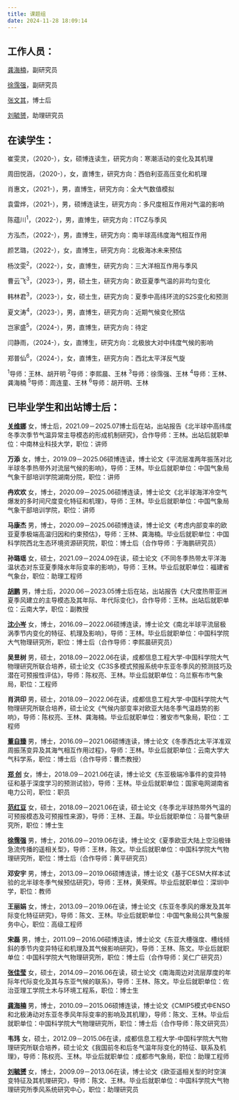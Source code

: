 ```yaml
---
title: 课题组
date: 2024-11-28 18:09:14
---
```


## **工作人员：**

[龚海楠](https://www.researchgate.net/profile/Hainan_Gong)，副研究员

[徐霈强](https://px212.github.io/px212/)，副研究员

[张文其](https://www.researchgate.net/profile/Wenqi-Zhang-10)，博士后

[刘毓赟](https://www.researchgate.net/profile/Yuyun_Liu)，助理研究员

## **在读学生：**

崔雯灵，（2020-），女，硕博连读生，研究方向：寒潮活动的变化及其机理

周田悦涵，（2020-），女，直博生，研究方向：西伯利亚高压变化和机理

肖惠文，（2021-），男，直博生，研究方向：全大气数值模拟

袁雷烨，（2021-），男，硕博连读生，研究方向：多尺度相互作用对气温的影响

陈蕴川<sup>1</sup>，（2022-），男，直博生，研究方向：ITCZ与季风

方泓杰，（2022-），男，直博生，研究方向：南半球高纬度海气相互作用

颜艺璐，（2022-），女，直博生，研究方向：北极海冰未来预估

杨汶雯<sup>2</sup>，（2022-），女，直博生，研究方向：三大洋相互作用与季风

曹云飞<sup>3</sup>，（2023-），男，硕士生，研究方向：欧亚夏季气温的非均匀变化

韩林君<sup>3</sup>，（2023-），女，硕士生，研究方向：夏季中高纬环流的S2S变化和预测

夏文涛<sup>4</sup>，（2023-），男，直博生，研究方向：近期气候变化预估

岂家盛<sup>5</sup>，（2024-），男，直博生，研究方向：待定

闫静雨，（2024-），女，直博生，研究方向：北极放大对中纬度气候的影响

郑普仙<sup>6</sup>，（2024-），女，直博生，研究方向：西北太平洋反气旋

<sup>1</sup>导师：王林、胡开明
<sup>2</sup>导师：李熙晨、王林
<sup>3</sup>导师：徐霈强、王林
<sup>4</sup>导师：王林、龚海楠
<sup>5</sup>导师：周连童、王林
<sup>6</sup>导师：胡开明、王林

## **已毕业学生和出站博士后：**

**[关维娜](https://www.researchgate.net/profile/Weina-Guan)**
女，博士后，2021.09－2025.07博士后在站，出站报告《北半球中高纬度冬季次季节气温异常主导模态的形成机制研究》，合作导师：王林。出站后就职单位：中南林业科技大学，职位：讲师

**万添**
女，博士，2019.09－2025.06硕博连读，博士论文《平流层准两年振荡对北半球冬季热带外对流层气候的影响》，导师：王林。毕业后就职单位：中国气象局气象干部培训学院湖南分院，职位：讲师

**冉欢欢**
女，博士，2020.09－2025.06硕博连读，博士论文《北半球海洋冷空气爆发的多时间尺度变化特征和机理》，导师：王林。毕业后就职单位：中国气象局气象干部培训学院，职位：讲师

**马康杰**
男，博士，2020.09－2025.06硕博连读，博士论文《考虑内部变率的欧亚夏季极端高温归因和约束预估》，导师：王林、龚海楠。毕业后就职单位：中国科学院西北生态环境资源研究院，职位：博士后（合作导师：于海鹏研究员）

**孙璐瑶**
女，硕士，2021.09－2024.09在读，硕士论文《不同冬季热带太平洋海温状态对东亚夏季降水年际变率的影响》，导师：王林。毕业后就职单位：福建省气象台，职位：助理工程师

**[胡鹏]([http://www.srees.ynu.edu.cn/info/1455/4738.htm])**
男，博士后，2020.06－2023.05博士后在站，出站报告《大尺度热带亚洲夏季风建立的主导模态及其年际、年代际变化》，合作导师：王林。出站后就职单位：云南大学，职位：副教授

**[沈小岑](https://www.researchgate.net/profile/Xiaocen_Shen)**
女，博士，2016.09－2022.06硕博连读，博士论文《南北半球平流层极涡季节内变化的特征、机理及影响》，导师：王林。毕业后就职单位：中国科学院大气物理研究所，职位：博士后（合作导师：李熙晨研究员）

**吴昱树**
男，硕士，2018.09－2022.06在读，成都信息工程大学-中国科学院大气物理研究所联合培养，硕士论文《C3S多模式预报系统中东亚冬季风的预测技巧及潜在可预报性评估》，导师：陈权亮、王林。毕业后就职单位：乌兰察布市气象局，职位：工程师

**肖洪印**
男，硕士，2018.09－2022.06在读，成都信息工程大学-中国科学院大气物理研究所联合培养，硕士论文《气候内部变率对欧亚大陆冬季气温趋势的影响》，导师：陈权亮、王林、龚海楠。毕业后就职单位：雅安市气象局，职位：工程师

**[董自臻](https://www.researchgate.net/profile/Dong_Zizhen)**
男，博士，2016.09－2021.06硕博连读，博士论文《冬季西北太平洋准双周振荡变异及其海气相互作用过程》，导师：王林。毕业后就职单位：云南大学大气科学系，职位：博士后（合作导师：曹杰教授）

**[郑  创](https://www.researchgate.net/profile/Chuang_Zheng2)**
女，博士，2018.09－2021.06在读，博士论文《东亚极端冷事件的变异特征和基于深度学习的预测试验》，导师：王林。毕业后就职单位：国家电网湖南省电力公司，职位：职员

**[范红豆](https://www.researchgate.net/profile/Hongdou_Fan)**
女，硕士，2018.09－2021.06在读，硕士论文《冬季北半球热带外气温的可预报模态及可预报性来源》，导师：王林、王磊。毕业后就职单位：马普气象研究所，职位：博士生

**[徐霈强](https://px212.github.io/px212/)**
男，博士，2016.09－2019.06在读，博士论文《夏季欧亚大陆上空沿极锋急流传播的遥相关型》，导师：王林，陈文。毕业后就职单位：中国科学院大气物理研究所，职位：博士后（合作导师：黄平研究员）

**邓安宇**
男，博士，2013.09－2019.06硕博连读，博士论文《基于CESM大样本试验的北半球冬季气候预估研究》，导师：王林，黄荣辉。毕业后就职单位：深圳中学，职位：教师

**王丽娟**
女，博士，2013.09－2019.06在读，博士论文《东亚冬季风的爆发及其年际变化特征研究》，导师：陈文、王林。毕业后就职单位：中国气象局公共气象服务中心，职位：高级工程师

**宋磊**
男，博士，2011.09－2016.06硕博连读，博士论文《东亚大槽强度、槽线倾斜的季节内变异特征和机理及其气候影响研究》，导师：王林、陈文。毕业后就职单位：中国科学院大气物理研究所，职位：博士后（合作导师：吴仁广研究员）

**[张佳莹](https://www.researchgate.net/profile/Jiaying-Zhang-2)**
女，硕士，2014.09－2016.06在读，硕士论文《南海周边对流层厚度的年际年代际变化及其与东亚气候的联系》，导师：王林、陈文。毕业后就职单位：佐治亚理工学院土木与环境工程系，职位：博士生

**[龚海楠](https://www.researchgate.net/profile/Hainan_Gong)**
男，博士，2010.09－2015.06硕博连读，博士论文《CMIP5模式中ENSO和北极涛动对东亚冬季风年际变率的影响及其机理》，导师：陈文、王林。毕业后就职单位：中国科学院大气物理研究所，职位：博士后（合作导师：陈文研究员）

**韦玮**
女，硕士，2012.09－2015.06在读，成都信息工程大学-中国科学院大气物理研究所联合培养，硕士论文《我国前冬和后冬气温年际变化的特征、联系及机理》，导师：陈权亮、王林。毕业后就职单位：成都市气象局，职位：助理工程师

**[刘毓赟](https://www.researchgate.net/profile/Yuyun_Liu)**
女，博士，2009.09－2013.06在读，博士论文《欧亚遥相关型的时空演变特征及其机理研究》，导师：陈文、王林。毕业后就职单位：中国科学院大气物理研究所季风系统研究中心，职位：助理研究员

